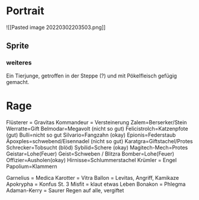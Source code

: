 # Portrait
![[Pasted image 20220302203503.png]]

## Sprite

### weiteres

Ein Tierjunge, getroffen in der Steppe (?) und mit Pökelfleisch gefügig gemacht.

# Rage
Flüsterer = Gravitas
Kommandeur = Versteinerung
Zalem=Berserker/Stein
Werratte=Gift
Belmodar=Megavolt (nicht so gut)
Felicistrolch=Katzenpfote (gut)
Bulli=nicht so gut
Silvario=Fangzahn (okay)
Epionis=Federstaub
Äpoxples=schwebend/Eisennadel (nicht so gut)
Karatgra=Giftstachel/Protes
Schrecker=Tobsucht (blöd)
Sybilid=Schere (okay)
Magitech-Mech=Protes
Geistar=Lohe(Feuer)
Geist=Schweben / Blitzra
Bomber=Lohe(Feuer)
Offizier=Ausholen(okay)
Hirnisse=Schlummerstachel
Krümler = Engel
Papolium=Klammern

Garnelius = Medica
Karotter = Vitra
Ballon = Levitas, Angriff, Kamikaze
Apokrypha = Konfus St. 3
Misfit = klaut etwas Leben
Bonakon = Phlegma
Adaman-Kerry = Saurer Regen auf alle, vergiftet
